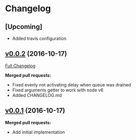 # Changelog

## [Upcoming]
- Added travis configuration

## [v0.0.2](https://github.com/americas/rate-limiter-promise/tree/v0.0.2) (2016-10-17)
[Full Changelog](https://github.com/americas/rate-limiter-promise/compare/v0.0.1...v0.0.2)

**Merged pull requests:**

- Fixed evenly not activating delay when queue was drained
- Fixed arguments getter to work with node v6
- Added CHANGELOG.md

## [v0.0.1](https://github.com/americas/rate-limiter-promise/tree/v0.0.1) (2016-10-17)
**Merged pull requests:**

- Add initial implementation
